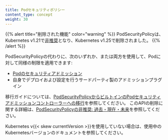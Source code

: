 ```yaml
---
title: Podセキュリティポリシー
content_type: concept
weight: 30
---
```


<!-- overview -->

{{% alert title="削除された機能" color="warning" %}}
PodSecurityPolicyは、Kubernetes v1.21で[非推奨](/blog/2021/04/08/kubernetes-1-21-release-announcement/#podsecuritypolicy-deprecation)となり、Kubernetes v1.25で削除されました。
{{% /alert %}}

PodSecurityPolicyの代わりに、次のいずれか、または両方を使用して、Podに対して同様の制限を適用できます:

- [Podのセキュリティアドミッション](/docs/concepts/security/pod-security-admission/)
- 自身でデプロイおよび設定を行うサードパーティ製のアドミッションプラグイン

移行ガイドについては、[PodSecurityPolicyからビルトインのPodセキュリティアドミッションコントローラーへの移行](/docs/tasks/configure-pod-container/migrate-from-psp/)を参照してください。
このAPIの削除に関する詳細は、[PodSecurityPolicyの非推奨: 過去・現在・未来](/blog/2021/04/06/podsecuritypolicy-deprecation-past-present-and-future/)を参照してください。

Kubernetes v{{< skew currentVersion >}}を使用していない場合は、使用中のKubernetesバージョンのドキュメントを参照してください。
